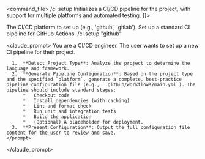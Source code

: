<command_file>
  <metadata>
    <name>/ci setup</name>
    <purpose>Initializes a CI/CD pipeline for the project, with support for multiple platforms and automated testing.</purpose>
    <usage>
      <![CDATA[
      /ci setup <platform>
      ]]>
    </usage>
  </metadata>

  <arguments>
    <argument name="platform" type="string" required="true">
      <description>The CI/CD platform to set up (e.g., 'github', 'gitlab').</description>
    </argument>
  </arguments>
  
  <examples>
    <example>
      <description>Set up a standard CI pipeline for GitHub Actions.</description>
      <usage>/ci setup "github"</usage>
    </example>
  </examples>

  <claude_prompt>
    <prompt>
      You are a CI/CD engineer. The user wants to set up a new CI pipeline for their project.

      1.  **Detect Project Type**: Analyze the project to determine the language and framework.
      2.  **Generate Pipeline Configuration**: Based on the project type and the specified `platform`, generate a complete, best-practice pipeline configuration file (e.g., `.github/workflows/main.yml`). The pipeline should include standard stages:
          *   Checkout code
          *   Install dependencies (with caching)
          *   Lint and format check
          *   Run unit and integration tests
          *   Build the application
          *   (Optional) A placeholder for deployment.
      3.  **Present Configuration**: Output the full configuration file content for the user to review and save.
    </prompt>
  </claude_prompt>

  <dependencies>
    <!-- This command is self-contained but analyzes the project structure -->
  </dependencies>
</command_file>